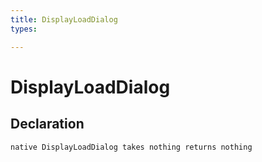 ```yaml
---
title: DisplayLoadDialog
types:

---
```


# DisplayLoadDialog

## Declaration

```
native DisplayLoadDialog takes nothing returns nothing
```